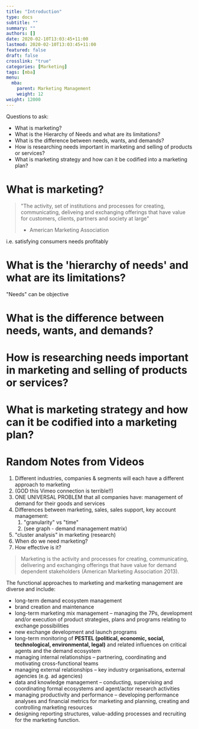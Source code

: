 ```yaml
---
title: "Introduction"
type: docs
subtitle: ""
summary: ""
authors: []
date: 2020-02-10T13:03:45+11:00
lastmod: 2020-02-10T13:03:45+11:00
featured: false
draft: false
crosslink: "true"
categories: [Marketing]
tags: [mba]
menu:
  mba:
    parent: Marketing Management
    weight: 12
weight: 12000
---
```


Questions to ask:

- What is marketing?
- What is the Hierarchy of Needs and what are its limitations?
- What is the difference between needs, wants, and demands?
- How is researching needs important in marketing and selling of products or services?
- What is marketing strategy and how can it be codified into a marketing plan?



# What is marketing?

> "The activity, set of institutions and processes for creating, communicating, deliveing and exchanging offerings that have value for customers, clients, partners and society at large"
>
> - American Marketing Association

i.e. satisfying consumers needs profitably



# What is the 'hierarchy of needs' and what are its limitations?

"Needs" can be objective

# What is the difference between needs, wants, and demands?



# How is researching needs important in marketing and selling of products or services?



# What is marketing strategy and how can it be codified into a marketing plan?



# Random Notes from Videos

1. Different industries, companies & segments will each have a different approach to marketing
2. (GOD this Vimeo connection is terrible!!)
3. ONE UNIVERSAL PROBLEM that all companies have: management of demand for their goods and services
4. Differences between marketing, sales, sales support, key account management:
   1. "granularity" vs "time"
   2. (see graph - demand management matrix)
5. "cluster analysis" in marketing (research)
6. When do we need marketing?
7. How effective is it?





> Marketing is the activity and processes for creating, communicating, delivering and exchanging offerings that have value for demand dependent stakeholders (American Marketing Association 2013).



The functional approaches to marketing and marketing management are diverse and include:

- long-term demand ecosystem management
- brand creation and maintenance
- long-term marketing mix management – managing the 7Ps, development and/or execution of product strategies, plans and programs relating to exchange possibilities
- new exchange development and launch programs
- long-term monitoring of **PESTEL (political, economic, social, technological, environmental, legal)** and related influences on critical agents and the demand ecosystem
- managing internal relationships – partnering, coordinating and motivating cross-functional teams
- managing external relationships – key industry organisations, external agencies (e.g. ad agencies)
- data and knowledge management – conducting, supervising and coordinating formal ecosystems and agent/actor research activities
- managing productivity and performance – developing performance analyses and financial metrics for marketing and planning, creating and controlling marketing resources
- designing reporting structures, value-adding processes and recruiting for the marketing function.